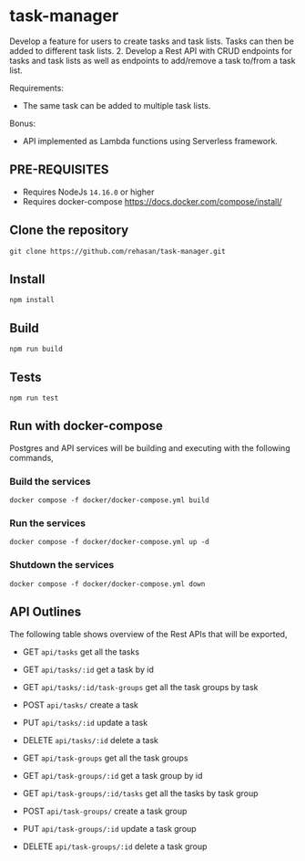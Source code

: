 # task-manager

Develop a feature for users to create tasks and task lists. Tasks can then be added to different task lists.
2. Develop a Rest API with CRUD endpoints for tasks and task lists as well as endpoints to add/remove a task to/from a task list.

Requirements:
- The same task can be added to multiple task lists.

Bonus:
- API implemented as Lambda functions using Serverless framework.

## PRE-REQUISITES

- Requires NodeJs `14.16.0` or higher
- Requires docker-compose https://docs.docker.com/compose/install/

## Clone the repository

    git clone https://github.com/rehasan/task-manager.git

## Install

    npm install

## Build

    npm run build
  
## Tests

    npm run test

## Run with docker-compose

Postgres and API services will be building and executing with the following commands,

### Build the services

    docker compose -f docker/docker-compose.yml build

### Run the services

    docker compose -f docker/docker-compose.yml up -d

### Shutdown the services

    docker compose -f docker/docker-compose.yml down

## API Outlines

The following table shows overview of the Rest APIs that will be exported,

- GET     `api/tasks`	                    get all the tasks
- GET     `api/tasks/:id`                   get a task by id
- GET     `api/tasks/:id/task-groups`	    get all the task groups by task
- POST    `api/tasks/`                      create a task
- PUT     `api/tasks/:id`                   update a task
- DELETE  `api/tasks/:id`                   delete a task

- GET     `api/task-groups`	                get all the task groups
- GET     `api/task-groups/:id`             get a task group by id
- GET     `api/task-groups/:id/tasks`	    get all the tasks by task group
- POST    `api/task-groups/`                create a task group
- PUT     `api/task-groups/:id`             update a task group
- DELETE  `api/task-groups/:id`             delete a task group
